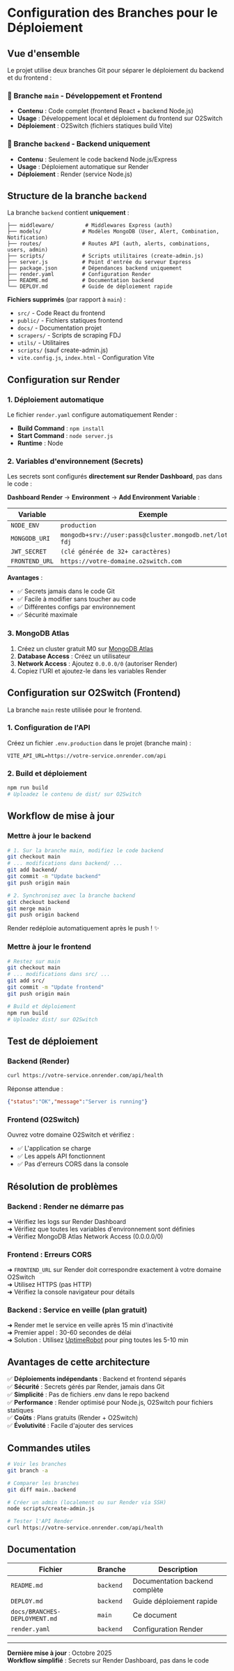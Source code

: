 # Configuration des Branches pour le Déploiement

## Vue d'ensemble

Le projet utilise deux branches Git pour séparer le déploiement du backend et du frontend :

### 🌳 Branche `main` - Développement et Frontend
- **Contenu** : Code complet (frontend React + backend Node.js)
- **Usage** : Développement local et déploiement du frontend sur O2Switch
- **Déploiement** : O2Switch (fichiers statiques build Vite)

### 🌳 Branche `backend` - Backend uniquement
- **Contenu** : Seulement le code backend Node.js/Express
- **Usage** : Déploiement automatique sur Render
- **Déploiement** : Render (service Node.js)

## Structure de la branche `backend`

La branche `backend` contient **uniquement** :

```
├── middleware/          # Middlewares Express (auth)
├── models/             # Modèles MongoDB (User, Alert, Combination, Notification)
├── routes/             # Routes API (auth, alerts, combinations, users, admin)
├── scripts/            # Scripts utilitaires (create-admin.js)
├── server.js           # Point d'entrée du serveur Express
├── package.json        # Dépendances backend uniquement
├── render.yaml         # Configuration Render
├── README.md           # Documentation backend
└── DEPLOY.md           # Guide de déploiement rapide
```

**Fichiers supprimés** (par rapport à `main`) :
- `src/` - Code React du frontend
- `public/` - Fichiers statiques frontend
- `docs/` - Documentation projet
- `scrapers/` - Scripts de scraping FDJ
- `utils/` - Utilitaires
- `scripts/` (sauf create-admin.js)
- `vite.config.js`, `index.html` - Configuration Vite

## Configuration sur Render

### 1. Déploiement automatique

Le fichier `render.yaml` configure automatiquement Render :
- **Build Command** : `npm install`
- **Start Command** : `node server.js`
- **Runtime** : Node

### 2. Variables d'environnement (Secrets)

Les secrets sont configurés **directement sur Render Dashboard**, pas dans le code :

**Dashboard Render** → **Environment** → **Add Environment Variable** :

| Variable | Exemple |
|----------|---------|
| `NODE_ENV` | `production` |
| `MONGODB_URI` | `mongodb+srv://user:pass@cluster.mongodb.net/loterie-fdj` |
| `JWT_SECRET` | `(clé générée de 32+ caractères)` |
| `FRONTEND_URL` | `https://votre-domaine.o2switch.com` |

**Avantages** :
- ✅ Secrets jamais dans le code Git
- ✅ Facile à modifier sans toucher au code
- ✅ Différentes configs par environnement
- ✅ Sécurité maximale

### 3. MongoDB Atlas

1. Créez un cluster gratuit M0 sur [MongoDB Atlas](https://www.mongodb.com/cloud/atlas)
2. **Database Access** : Créez un utilisateur
3. **Network Access** : Ajoutez `0.0.0.0/0` (autoriser Render)
4. Copiez l'URI et ajoutez-le dans les variables Render

## Configuration sur O2Switch (Frontend)

La branche `main` reste utilisée pour le frontend.

### 1. Configuration de l'API

Créez un fichier `.env.production` dans le projet (branche main) :

```env
VITE_API_URL=https://votre-service.onrender.com/api
```

### 2. Build et déploiement

```bash
npm run build
# Uploadez le contenu de dist/ sur O2Switch
```

## Workflow de mise à jour

### Mettre à jour le backend

```bash
# 1. Sur la branche main, modifiez le code backend
git checkout main
# ... modifications dans backend/ ...
git add backend/
git commit -m "Update backend"
git push origin main

# 2. Synchronisez avec la branche backend
git checkout backend
git merge main
git push origin backend
```

Render redéploie automatiquement après le push ! ✨

### Mettre à jour le frontend

```bash
# Restez sur main
git checkout main
# ... modifications dans src/ ...
git add src/
git commit -m "Update frontend"
git push origin main

# Build et déploiement
npm run build
# Uploadez dist/ sur O2Switch
```

## Test de déploiement

### Backend (Render)

```bash
curl https://votre-service.onrender.com/api/health
```

Réponse attendue :
```json
{"status":"OK","message":"Server is running"}
```

### Frontend (O2Switch)

Ouvrez votre domaine O2Switch et vérifiez :
- ✅ L'application se charge
- ✅ Les appels API fonctionnent
- ✅ Pas d'erreurs CORS dans la console

## Résolution de problèmes

### Backend : Render ne démarre pas
➜ Vérifiez les logs sur Render Dashboard  
➜ Vérifiez que toutes les variables d'environnement sont définies  
➜ Vérifiez MongoDB Atlas Network Access (0.0.0.0/0)

### Frontend : Erreurs CORS
➜ `FRONTEND_URL` sur Render doit correspondre exactement à votre domaine O2Switch  
➜ Utilisez HTTPS (pas HTTP)  
➜ Vérifiez la console navigateur pour détails

### Backend : Service en veille (plan gratuit)
➜ Render met le service en veille après 15 min d'inactivité  
➜ Premier appel : 30-60 secondes de délai  
➜ Solution : Utilisez [UptimeRobot](https://uptimerobot.com) pour ping toutes les 5-10 min

## Avantages de cette architecture

✅ **Déploiements indépendants** : Backend et frontend séparés  
✅ **Sécurité** : Secrets gérés par Render, jamais dans Git  
✅ **Simplicité** : Pas de fichiers .env dans le repo backend  
✅ **Performance** : Render optimisé pour Node.js, O2Switch pour fichiers statiques  
✅ **Coûts** : Plans gratuits (Render + O2Switch)  
✅ **Évolutivité** : Facile d'ajouter des services

## Commandes utiles

```bash
# Voir les branches
git branch -a

# Comparer les branches
git diff main..backend

# Créer un admin (localement ou sur Render via SSH)
node scripts/create-admin.js

# Tester l'API Render
curl https://votre-service.onrender.com/api/health
```

## Documentation

| Fichier | Branche | Description |
|---------|---------|-------------|
| `README.md` | `backend` | Documentation backend complète |
| `DEPLOY.md` | `backend` | Guide déploiement rapide |
| `docs/BRANCHES-DEPLOYMENT.md` | `main` | Ce document |
| `render.yaml` | `backend` | Configuration Render |

---

**Dernière mise à jour** : Octobre 2025  
**Workflow simplifié** : Secrets sur Render Dashboard, pas dans le code
